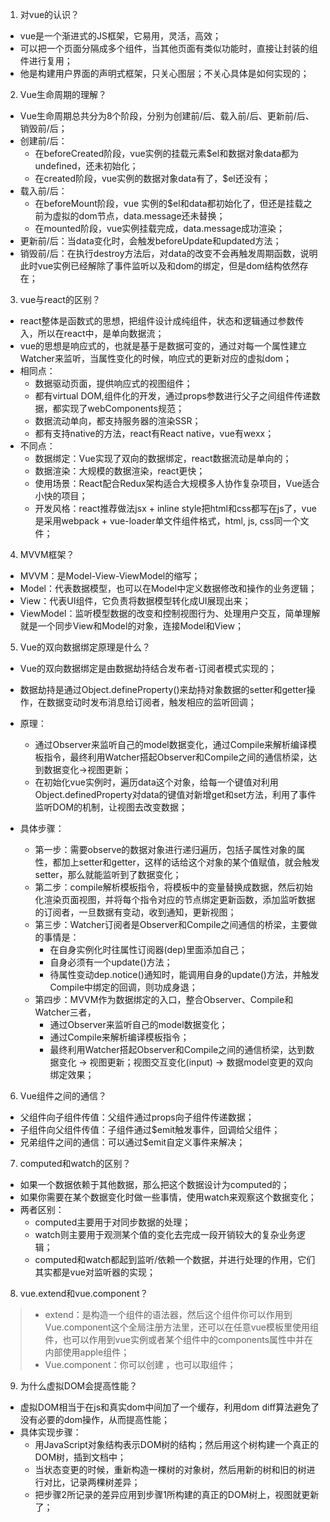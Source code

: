 1. 对vue的认识？
- vue是一个渐进式的JS框架，它易用，灵活，高效； 
- 可以把一个页面分隔成多个组件，当其他页面有类似功能时，直接让封装的组件进行复用；
- 他是构建用户界面的声明式框架，只关心图层；不关心具体是如何实现的；

2. Vue生命周期的理解？
- Vue生命周期总共分为8个阶段，分别为创建前/后、载入前/后、更新前/后、销毁前/后；
- 创建前/后：
  - 在beforeCreated阶段，vue实例的挂载元素$el和数据对象data都为undefined，还未初始化；
  - 在created阶段，vue实例的数据对象data有了，$el还没有；
- 载入前/后：
  - 在beforeMount阶段，vue 实例的$el和data都初始化了，但还是挂载之前为虚拟的dom节点，data.message还未替换；
  - 在mounted阶段，vue实例挂载完成，data.message成功渲染；
- 更新前/后：当data变化时，会触发beforeUpdate和updated方法；
- 销毁前/后：在执行destroy方法后，对data的改变不会再触发周期函数，说明此时vue实例已经解除了事件监听以及和dom的绑定，但是dom结构依然存在；

3. vue与react的区别？
- react整体是函数式的思想，把组件设计成纯组件，状态和逻辑通过参数传入，所以在react中，是单向数据流；
- vue的思想是响应式的，也就是基于是数据可变的，通过对每一个属性建立Watcher来监听，当属性变化的时候，响应式的更新对应的虚拟dom；
- 相同点：
  - 数据驱动页面，提供响应式的视图组件；
  - 都有virtual DOM,组件化的开发，通过props参数进行父子之间组件传递数据，都实现了webComponents规范；
  - 数据流动单向，都支持服务器的渲染SSR；
  - 都有支持native的方法，react有React native，vue有wexx；
- 不同点：
  - 数据绑定：Vue实现了双向的数据绑定，react数据流动是单向的；
  - 数据渲染：大规模的数据渲染，react更快；
  - 使用场景：React配合Redux架构适合大规模多人协作复杂项目，Vue适合小快的项目；
  - 开发风格：react推荐做法jsx + inline style把html和css都写在js了，vue是采用webpack + vue-loader单文件组件格式，html, js, css同一个文件；

4. MVVM框架？
- MVVM：是Model-View-ViewModel的缩写；
- Model：代表数据模型，也可以在Model中定义数据修改和操作的业务逻辑；
- View：代表UI组件，它负责将数据模型转化成UI展现出来；
- ViewModel：监听模型数据的改变和控制视图行为、处理用户交互，简单理解就是一个同步View和Model的对象，连接Model和View；

5. Vue的双向数据绑定原理是什么？
- Vue的双向数据绑定是由数据劫持结合发布者-订阅者模式实现的；
- 数据劫持是通过Object.defineProperty()来劫持对象数据的setter和getter操作，在数据变动时发布消息给订阅者，触发相应的监听回调；
- 原理：
  - 通过Observer来监听自己的model数据变化，通过Compile来解析编译模板指令，最终利用Watcher搭起Observer和Compile之间的通信桥梁，达到数据变化->视图更新；
  - 在初始化vue实例时，遍历data这个对象，给每一个键值对利用Object.definedProperty对data的键值对新增get和set方法，利用了事件监听DOM的机制，让视图去改变数据；

- 具体步骤：
  - 第一步：需要observe的数据对象进行递归遍历，包括子属性对象的属性，都加上setter和getter，这样的话给这个对象的某个值赋值，就会触发setter，那么就能监听到了数据变化；
  - 第二步：compile解析模板指令，将模板中的变量替换成数据，然后初始化渲染页面视图，并将每个指令对应的节点绑定更新函数，添加监听数据的订阅者，一旦数据有变动，收到通知，更新视图；
  - 第三步：Watcher订阅者是Observer和Compile之间通信的桥梁，主要做的事情是：
    - 在自身实例化时往属性订阅器(dep)里面添加自己；
    - 自身必须有一个update()方法；
    - 待属性变动dep.notice()通知时，能调用自身的update()方法，并触发Compile中绑定的回调，则功成身退；
  - 第四步：MVVM作为数据绑定的入口，整合Observer、Compile和Watcher三者，
    - 通过Observer来监听自己的model数据变化；
    - 通过Compile来解析编译模板指令；
    - 最终利用Watcher搭起Observer和Compile之间的通信桥梁，达到数据变化 -> 视图更新；视图交互变化(input) -> 数据model变更的双向绑定效果；

6. Vue组件之间的通信？
- 父组件向子组件传值：父组件通过props向子组件传递数据；
- 子组件向父组件传值：子组件通过$emit触发事件，回调给父组件；
- 兄弟组件之间的通信：可以通过$emit自定义事件来解决；

7. computed和watch的区别？
- 如果一个数据依赖于其他数据，那么把这个数据设计为computed的；
- 如果你需要在某个数据变化时做一些事情，使用watch来观察这个数据变化；
- 两者区别：
  - computed主要用于对同步数据的处理；
  - watch则主要用于观测某个值的变化去完成一段开销较大的复杂业务逻辑；
  - computed和watch都起到监听/依赖一个数据，并进行处理的作用，它们其实都是vue对监听器的实现；

8. vue.extend和vue.component？
> - extend：是构造一个组件的语法器，然后这个组件你可以作用到Vue.component这个全局注册方法里，还可以在任意vue模板里使用组件，也可以作用到vue实例或者某个组件中的components属性中并在内部使用apple组件；
> - Vue.component：你可以创建 ，也可以取组件；

9. 为什么虚拟DOM会提高性能？
- 虚拟DOM相当于在js和真实dom中间加了一个缓存，利用dom diff算法避免了没有必要的dom操作，从而提高性能；
- 具体实现步骤：
  - 用JavaScript对象结构表示DOM树的结构；然后用这个树构建一个真正的DOM树，插到文档中；
  - 当状态变更的时候，重新构造一棵树的对象树，然后用新的树和旧的树进行对比，记录两棵树差异；
  - 把步骤2所记录的差异应用到步骤1所构建的真正的DOM树上，视图就更新了；
